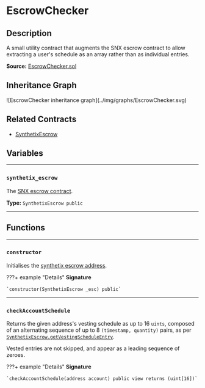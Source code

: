 # EscrowChecker

## Description

A small utility contract that augments the SNX escrow contract to allow extracting a user's schedule as an array rather than as individual entries.

**Source:** [EscrowChecker.sol](https://github.com/Synthetixio/synthetix/blob/master/contracts/EscrowChecker.sol)

<section-sep />

## Inheritance Graph

<inheritance-graph>
    ![EscrowChecker inheritance graph](../img/graphs/EscrowChecker.svg)
</inheritance-graph>

<section-sep />

## Related Contracts

* [SynthetixEscrow](SynthetixEscrow.md)

<section-sep />

## Variables

---

### `synthetix_escrow`

The [SNX escrow contract](SynthetixEscrow.md).

**Type:** `SynthetixEscrow public`

---

<section-sep />

## Functions

---

### `constructor`

Initialises the [synthetix escrow address](#synthetix_escrow).

???+ example "Details"
    **Signature**

    `constructor(SynthetixEscrow _esc) public`

---

### `checkAccountSchedule`

Returns the given address's vesting schedule as up to 16 `uints`, composed of an alternating sequence of up to 8 `(timestamp, quantity)` pairs, as per [`SynthetixEscrow.getVestingScheduleEntry`](SynthetixEscrow.md#getVestingScheduleEntry).

Vested entries are not skipped, and appear as a leading sequence of zeroes.

???+ example "Details"
    **Signature**

    `checkAccountSchedule(address account) public view returns (uint[16])`

<section-sep />
